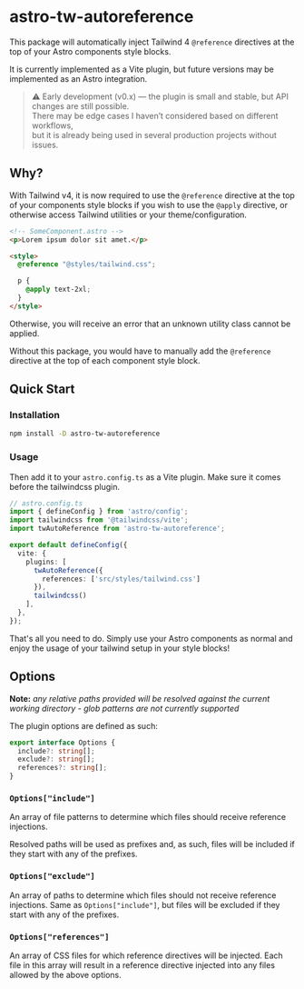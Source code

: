 # astro-tw-autoreference
This package will automatically inject Tailwind 4 `@reference` directives at the top of your Astro components style blocks.

It is currently implemented as a Vite plugin, but future versions may be implemented as an Astro integration.

> ⚠️ Early development (v0.x) — the plugin is small and stable, but API changes are still possible.  
> There may be edge cases I haven’t considered based on different workflows,  
> but it is already being used in several production projects without issues.

## Why?
With Tailwind v4, it is now required to use the `@reference` directive at the top of your components style blocks if you wish to use the `@apply` directive, or otherwise access Tailwind utilities or your theme/configuration.

```html
<!-- SomeComponent.astro -->
<p>Lorem ipsum dolor sit amet.</p>

<style>
  @reference "@styles/tailwind.css";

  p {
    @apply text-2xl; 
  }
</style>
```

Otherwise, you will receive an error that an unknown utility class cannot be applied.

Without this package, you would have to manually add the `@reference` directive at the top of each component style block.

## Quick Start

### Installation
```bash
npm install -D astro-tw-autoreference
```

### Usage
Then add it to your `astro.config.ts` as a Vite plugin.  Make sure it comes before the tailwindcss plugin.
```ts
// astro.config.ts
import { defineConfig } from 'astro/config';
import tailwindcss from '@tailwindcss/vite';
import twAutoReference from 'astro-tw-autoreference';

export default defineConfig({
  vite: {
    plugins: [
      twAutoReference({
        references: ['src/styles/tailwind.css']
      }),
      tailwindcss()
    ],
  },
});

```
That's all you need to do.  Simply use your Astro components as normal and enjoy the usage of your tailwind setup in your style blocks!

## Options
**Note:** *any relative paths provided will be resolved against the current working directory - glob patterns are not currently supported*

The plugin options are defined as such:
```ts
export interface Options {
  include?: string[];
  exclude?: string[];
  references?: string[];
}
```

### `Options["include"]`
An array of file patterns to determine which files should receive reference injections.

Resolved paths will be used as prefixes and, as such, files will be included if they start with any of the prefixes.

### `Options["exclude"]`
An array of paths to determine which files should not receive reference injections. Same as `Options["include"]`, but files will be excluded if they start with any of the prefixes.

### `Options["references"]`
An array of CSS files for which reference directives will be injected. Each file in this array will result in a reference directive injected into any files allowed by the above options.


